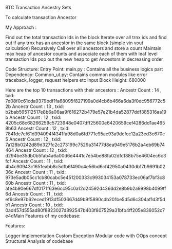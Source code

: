BTC Transaction Ancestry Sets


To calculate transaction Ancestor

My Approach :

Find out the total transaction Ids in the block
Iterate over all trnx ids and find out if any trnx has an ancestor in the same block (simple vin vout calculation)
Recursively Call over all ancestors and store a count
Maintain max heap of ancestor counts and associate each of them with leaf level transaction Ids
pop out the new heap to get Ancestors in decreasing order



Code Structure:
Entry Point: main.py : Contains all the business logics part
Dependency: Common_ut.py: Contains common modules like error traceback, logger, request helpers etc
Input Block Height: 680000


Here are the top 10 transactions with their ancestors :
Ancestr Count : 14 , txid: 7d08f0c61cda9379bdf1fa68095f827199a0d4cb6b466a6da3f0dc956772c52b
Ancestr Count : 13 , txid: b2bab595112517e8b6a06aa9f616272b479e57e21b4da52877ddf385316aa19b
Ancestr Count : 12 , txid: 4205c68c68266259c5723948e0407dff25600e6420659cef4286dd1ae4658b63
Ancestr Count : 12 , txid: 7841dc7cf61d394094f4341fa98d0a6fd771e95ac93a9dcfec12a23ed3c670c5
Ancestr Count : 12 , txid: 7a128b0242d89d327fc2c273199c7529a31477d8ea949e5176b2a4eb69b74464
Ancestr Count : 12 , txid: d294be35db0b5fab4a6a00d6e4441c7e54be88fa02dfc188b75e4604ec6c3fcf
Ancestr Count : 11 , txid: 4b4c90943c1651eabb8c5dfb6f490c4e56bd6cf42950a0430db17b9691b0236c
Ancestr Count : 11 , txid: 973e5adb05cc1cb80cabc5e451200333c993034153a078733ec06af7bf3c860b
Ancestr Count : 11 , txid: afe4b90e667df0171f63e6cc95c0a12d24592d436dd2e8b9b2a9998b4099ff6d
Ancestr Count : 11 , txid: ef6c8e97b62eced1913df503667d49b9f5890cdb201be5d5d6c304af1d3f5db1
Ancestr Count : 10 , txid: 0ad457d555ad80f8823027d892547b403f807529a31bfb4ff205e836052c7e4dMain Features of my codebase:

Features: 

Logger implementation
Custom Exception
Modular code with OOps concept
Structural Analysis of codebase
